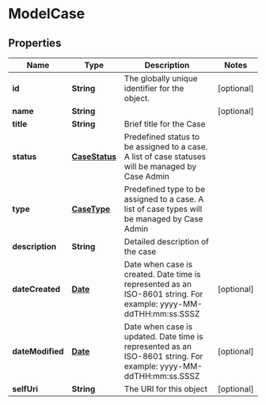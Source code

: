 
# ModelCase

## Properties
Name | Type | Description | Notes
------------ | ------------- | ------------- | -------------
**id** | **String** | The globally unique identifier for the object. |  [optional]
**name** | **String** |  |  [optional]
**title** | **String** | Brief title for the Case | 
**status** | [**CaseStatus**](CaseStatus.md) | Predefined status to be assigned to a case. A list of case statuses will be managed by Case Admin | 
**type** | [**CaseType**](CaseType.md) | Predefined type to be assigned to a case. A list of case types will be managed by Case Admin | 
**description** | **String** | Detailed description of the case | 
**dateCreated** | [**Date**](Date.md) | Date when case is created. Date time is represented as an ISO-8601 string. For example: yyyy-MM-ddTHH:mm:ss.SSSZ |  [optional]
**dateModified** | [**Date**](Date.md) | Date when case is updated. Date time is represented as an ISO-8601 string. For example: yyyy-MM-ddTHH:mm:ss.SSSZ |  [optional]
**selfUri** | **String** | The URI for this object |  [optional]



